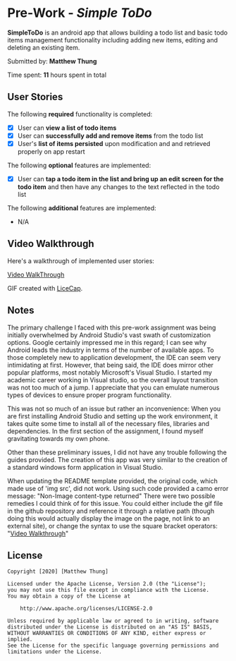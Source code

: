 # Pre-Work - *Simple ToDo*

**SimpleToDo** is an android app that allows building a todo list and basic todo items management functionality including adding new items, editing and deleting an existing item.

Submitted by: **Matthew Thung**

Time spent: **11** hours spent in total

## User Stories

The following **required** functionality is completed:

* [x] User can **view a list of todo items**
* [x] User can **successfully add and remove items** from the todo list
* [x] User's **list of items persisted** upon modification and and retrieved properly on app restart

The following **optional** features are implemented:

* [x] User can **tap a todo item in the list and bring up an edit screen for the todo item** and then have any changes to the text reflected in the todo list

The following **additional** features are implemented:

* N/A

## Video Walkthrough

Here's a walkthrough of implemented user stories:

[Video WalkThrough](https://imgur.com/a/xtdGuT5)

GIF created with [LiceCap](http://www.cockos.com/licecap/).

## Notes

The primary challenge I faced with this pre-work assignment was being initially overwhelmed by Android Studio's vast swath of customization options.
Google certainly impressed me in this regard; I can see why Android leads the industry in terms of the number of available apps.
To those completely new to application development, the IDE can seem very intimidating at first. However, that being said, the IDE does 
mirror other popular platforms, most notably Microsoft's Visual Studio. I started my academic career working in Visual studio, so the overall
layout transition was not too much of a jump. I appreciate that you can emulate numerous types of devices to ensure proper program functionality.

This was not so much of an issue but rather an inconvenience: When you are first installing Android Studio and setting up the work environment, it 
takes quite some time to install all of the necessary files, libraries and dependencies. In the first section of the assignment, I found myself
gravitating towards my own phone.

Other than these preliminary issues, I did not have any trouble following the guides provided. The creation of this app was very similar to the 
creation of a standard windows form application in Visual Studio.

When updating the README template provided, the original code, which made use of 'img src', did not work. Using such code provided a camo error message:
"Non-Image content-type returned"
There were two possible remedies I could think of for this issue. You could either include the gif file in the github repository and reference it through 
a relative path (though doing this would actually display the image on the page, not link to an external site), or change the syntax to use the square 
bracket operators: "[Video Walkthrough](LinkToImgurGoesHere)"


## License

    Copyright [2020] [Matthew Thung]

    Licensed under the Apache License, Version 2.0 (the "License");
    you may not use this file except in compliance with the License.
    You may obtain a copy of the License at

        http://www.apache.org/licenses/LICENSE-2.0

    Unless required by applicable law or agreed to in writing, software
    distributed under the License is distributed on an "AS IS" BASIS,
    WITHOUT WARRANTIES OR CONDITIONS OF ANY KIND, either express or implied.
    See the License for the specific language governing permissions and
    limitations under the License.
